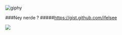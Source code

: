 <!--<img align='left' src="https://github-readme-stats.vercel.app/api?username=ifelsee&show_icons=true">-->

![giphy](https://media.giphy.com/media/jAe22Ec5iICCk/giphy.gif?cid=ecf05e4727lsikr02g2rr4wmc5c1jsod9rphzrrn8v4ort2q&rid=giphy.gif&ct=g)


###Ney nerde ?
#####https://gist.github.com/ifelsee

 
![](https://komarev.com/ghpvc/?username=ifelsee)
